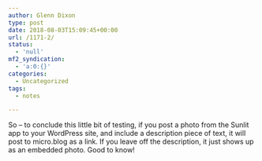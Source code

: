 ```yaml
---
author: Glenn Dixon
type: post
date: 2018-08-03T15:09:45+00:00
url: /1171-2/
status:
  - 'null'
mf2_syndication:
  - 'a:0:{}'
categories:
  - Uncategorized
tags:
  - notes

---
```

So &#8211; to conclude this little bit of testing, if you post a photo from the Sunlit app to your WordPress site, and include a description piece of text, it will post to micro.blog as a link. If you leave off the description, it just shows up as an embedded photo. Good to know!